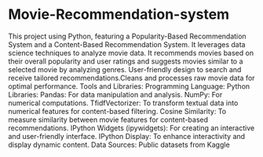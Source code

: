 # Movie-Recommendation-system
This project using Python, featuring a Popularity-Based Recommendation System and a Content-Based Recommendation System. It leverages data science techniques to analyze movie data. It recommends movies based on their overall popularity and user ratings and suggests movies similar to a selected movie by analyzing genres.
User-friendly design to search and receive tailored recommendations.Cleans and processes raw movie data for optimal performance.
Tools and Libraries:
Programming Language: Python
Libraries:
Pandas: For data manipulation and analysis.
NumPy: For numerical computations.
TfidfVectorizer: To transform textual data into numerical features for content-based filtering.
Cosine Similarity: To measure similarity between movie features for content-based recommendations.
IPython Widgets (ipywidgets): For creating an interactive and user-friendly interface.
IPython Display: To enhance interactivity and display dynamic content.
Data Sources: Public datasets from Kaggle 
